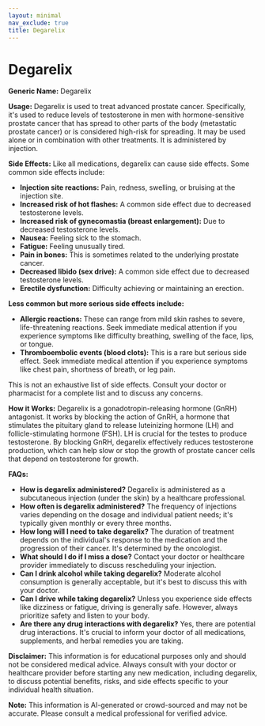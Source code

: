 ```yaml
---
layout: minimal
nav_exclude: true
title: Degarelix
---
```


# Degarelix

**Generic Name:** Degarelix

**Usage:** Degarelix is used to treat advanced prostate cancer.  Specifically, it's used to reduce levels of testosterone in men with hormone-sensitive prostate cancer that has spread to other parts of the body (metastatic prostate cancer) or is considered high-risk for spreading.  It may be used alone or in combination with other treatments.  It is administered by injection.

**Side Effects:**  Like all medications, degarelix can cause side effects.  Some common side effects include:

* **Injection site reactions:** Pain, redness, swelling, or bruising at the injection site.
* **Increased risk of hot flashes:**  A common side effect due to decreased testosterone levels.
* **Increased risk of gynecomastia (breast enlargement):** Due to decreased testosterone levels.
* **Nausea:**  Feeling sick to the stomach.
* **Fatigue:** Feeling unusually tired.
* **Pain in bones:**  This is sometimes related to the underlying prostate cancer.
* **Decreased libido (sex drive):** A common side effect due to decreased testosterone levels.
* **Erectile dysfunction:** Difficulty achieving or maintaining an erection.


**Less common but more serious side effects include:**

* **Allergic reactions:**  These can range from mild skin rashes to severe, life-threatening reactions. Seek immediate medical attention if you experience symptoms like difficulty breathing, swelling of the face, lips, or tongue.
* **Thromboembolic events (blood clots):**  This is a rare but serious side effect.  Seek immediate medical attention if you experience symptoms like chest pain, shortness of breath, or leg pain.


This is not an exhaustive list of side effects.  Consult your doctor or pharmacist for a complete list and to discuss any concerns.


**How it Works:** Degarelix is a gonadotropin-releasing hormone (GnRH) antagonist.  It works by blocking the action of GnRH, a hormone that stimulates the pituitary gland to release luteinizing hormone (LH) and follicle-stimulating hormone (FSH).  LH is crucial for the testes to produce testosterone. By blocking GnRH, degarelix effectively reduces testosterone production, which can help slow or stop the growth of prostate cancer cells that depend on testosterone for growth.


**FAQs:**

* **How is degarelix administered?**  Degarelix is administered as a subcutaneous injection (under the skin) by a healthcare professional.
* **How often is degarelix administered?** The frequency of injections varies depending on the dosage and individual patient needs; it's typically given monthly or every three months.
* **How long will I need to take degarelix?** The duration of treatment depends on the individual's response to the medication and the progression of their cancer. It's determined by the oncologist.
* **What should I do if I miss a dose?**  Contact your doctor or healthcare provider immediately to discuss rescheduling your injection.
* **Can I drink alcohol while taking degarelix?**  Moderate alcohol consumption is generally acceptable, but it's best to discuss this with your doctor.
* **Can I drive while taking degarelix?**  Unless you experience side effects like dizziness or fatigue, driving is generally safe. However, always prioritize safety and listen to your body.
* **Are there any drug interactions with degarelix?**  Yes, there are potential drug interactions.  It's crucial to inform your doctor of all medications, supplements, and herbal remedies you are taking.


**Disclaimer:** This information is for educational purposes only and should not be considered medical advice.  Always consult with your doctor or healthcare provider before starting any new medication, including degarelix, to discuss potential benefits, risks, and side effects specific to your individual health situation.


**Note:** This information is AI-generated or crowd-sourced and may not be accurate. Please consult a medical professional for verified advice.